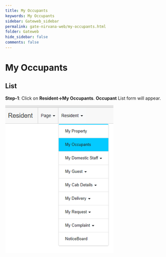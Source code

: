 ```yaml
---
title: My Occupants
keywords: My Occupants
sidebar: Gateweb_sidebar
permalink: gate-nirvana-web/my-occupants.html
folder: Gateweb
hide_sidebar: false
comments: false
---
```


# My Occupants

## List


**Step-1**:  Click on **Resident->My Occupants**. **Occupant** List form will appear.

![](/images/ROccupantListweb.png)
